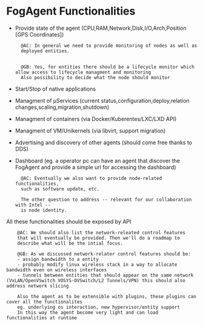 # FogAgent Functionalities

- Provide state of the agent (CPU,RAM,Network,Disk,I/O,Arch,Position [GPS Coordinates])

		@AC: In general we need to provide monitoring of nodes as well as 
		deployed entities.
		

		@GB: Yes, for entities there should be a lifecycle monitor which allow access to lifecycle managment and monitoring
		Also possibility to decide what the node should monitor


- Start/Stop of native applications
- Managment of µServices (current status,configuration,deploy,relation changes,scaling,migration,shutdown)
- Managment of containers (via Docker/Kuberentes/LXC/LXD API)
- Managment of VM/Unikernels (via libvirt, support migration)
- Advertising and discovery of other agents (should come free thanks to DDS)
- Dashboard (eg. a operator pc can have an agent that discover the FogAgent and provide a simple url for accessing the dashboard)

		@AC: Eventually we also want to provide node-related functionalities, 
		such as software update, etc.
		
		The other question to address -- relevant for our collaboration with Intel -- 
		is node identity. 
		
All these functionalities should be exposed by API

		@AC: We should also list the network-releated control features 
		that will eventually be provided. Then we'll do a roadmap to
		describe what will be the intial focus.

		@GB: As we discussed network-relater control features should be:
		- assign bandwidth to a entity 
		- probably modify linux wireless stack in a way to allocate bandwidth even on wireless interfaces
		- tunnels between entities that should appear on the same network (VxLAN/OpenVSwitch VOSYS-OVSwitch/L2 Tunnels/VPN) this should also address network slicing

		Also the agent as to be extensible with plugins, these plugins can cover all the functionalites
		eg. underlying os interaction, new hypervisor/entity support
		In this way the agent become very light and can load functionalities at runtime

